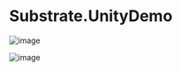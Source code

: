 # Substrate.UnityDemo

![image](https://github.com/SubstrateGaming/Substrate.UnityDemo/assets/17710198/90a8b7ef-7227-427a-a85e-5e8aaf080630)

![image](https://github.com/SubstrateGaming/Substrate.UnityDemo/assets/17710198/2cb671c6-ef3c-4f76-8eed-dc1635f94d59)

